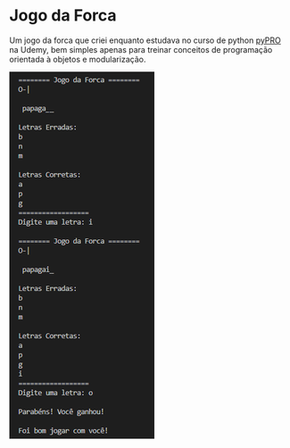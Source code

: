 # Jogo da Forca

Um jogo da forca que criei enquanto estudava no curso de python [pyPRO](https://www.udemy.com/course/python-profissional/ "Link do curso") na Udemy, bem simples apenas para treinar conceitos de programação orientada à objetos e modularização.

![Código](codigo.png "Demonstração do jogo rodando")

